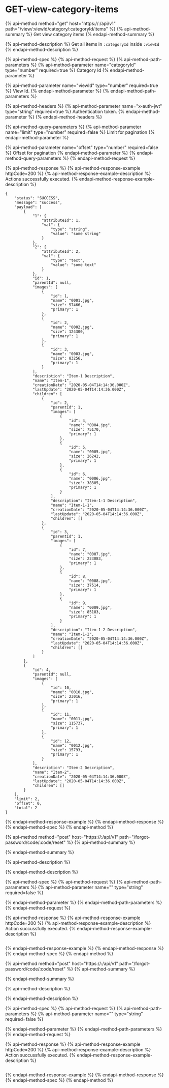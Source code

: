 # GET-view-category-items

{% api-method method="get" host="https://<host>:<port>/api/v1" path="/view/:viewId/category/:categoryId/items" %}
{% api-method-summary %}
Get view category items
{% endapi-method-summary %}

{% api-method-description %}
Get all items in `:categoryId` inside `:viewId` 
{% endapi-method-description %}

{% api-method-spec %}
{% api-method-request %}
{% api-method-path-parameters %}
{% api-method-parameter name="categoryId" type="number" required=true %}
Category Id
{% endapi-method-parameter %}

{% api-method-parameter name="viewId" type="number" required=true %}
 View Id.
{% endapi-method-parameter %}
{% endapi-method-path-parameters %}

{% api-method-headers %}
{% api-method-parameter name="x-auth-jwt" type="string" required=true %}
Authentication token.
{% endapi-method-parameter %}
{% endapi-method-headers %}

{% api-method-query-parameters %}
{% api-method-parameter name="limit" type="number" required=false %}
Limit for pagination
{% endapi-method-parameter %}

{% api-method-parameter name="offset" type="number" required=false %}
Offset for pagination
{% endapi-method-parameter %}
{% endapi-method-query-parameters %}
{% endapi-method-request %}

{% api-method-response %}
{% api-method-response-example httpCode=200 %}
{% api-method-response-example-description %}
Actions successfully executed.
{% endapi-method-response-example-description %}

```
{
    "status": "SUCCESS",
    "message": "success",
    "payload": [
        {
            "1": {
                "attributeId": 1,
                "val": {
                    "type": "string",
                    "value": "some string"
                }
            },
            "2": {
                "attributeId": 2,
                "val": {
                    "type": "text",
                    "value": "some text"
                }
            },
            "id": 1,
            "parentId": null,
            "images": [
                {
                    "id": 1,
                    "name": "0001.jpg",
                    "size": 57466,
                    "primary": 1
                },
                {
                    "id": 2,
                    "name": "0002.jpg",
                    "size": 124300,
                    "primary": 1
                },
                {
                    "id": 3,
                    "name": "0003.jpg",
                    "size": 83256,
                    "primary": 1
                }
            ],
            "description": "Item-1 Description",
            "name": "Item-1",
            "creationDate": "2020-05-04T14:14:36.000Z",
            "lastUpdate": "2020-05-04T14:14:36.000Z",
            "children": [
                {
                    "id": 2,
                    "parentId": 1,
                    "images": [
                        {
                            "id": 4,
                            "name": "0004.jpg",
                            "size": 75170,
                            "primary": 1
                        },
                        {
                            "id": 5,
                            "name": "0005.jpg",
                            "size": 26242,
                            "primary": 1
                        },
                        {
                            "id": 6,
                            "name": "0006.jpg",
                            "size": 38305,
                            "primary": 1
                        }
                    ],
                    "description": "Item-1-1 Description",
                    "name": "Item-1-1",
                    "creationDate": "2020-05-04T14:14:36.000Z",
                    "lastUpdate": "2020-05-04T14:14:36.000Z",
                    "children": []
                },
                {
                    "id": 3,
                    "parentId": 1,
                    "images": [
                        {
                            "id": 7,
                            "name": "0007.jpg",
                            "size": 223083,
                            "primary": 1
                        },
                        {
                            "id": 8,
                            "name": "0008.jpg",
                            "size": 37514,
                            "primary": 1
                        },
                        {
                            "id": 9,
                            "name": "0009.jpg",
                            "size": 85183,
                            "primary": 1
                        }
                    ],
                    "description": "Item-1-2 Description",
                    "name": "Item-1-2",
                    "creationDate": "2020-05-04T14:14:36.000Z",
                    "lastUpdate": "2020-05-04T14:14:36.000Z",
                    "children": []
                }
            ]
        },
        {
            "id": 4,
            "parentId": null,
            "images": [
                {
                    "id": 10,
                    "name": "0010.jpg",
                    "size": 23016,
                    "primary": 1
                },
                {
                    "id": 11,
                    "name": "0011.jpg",
                    "size": 115737,
                    "primary": 1
                },
                {
                    "id": 12,
                    "name": "0012.jpg",
                    "size": 15793,
                    "primary": 1
                }
            ],
            "description": "Item-2 Description",
            "name": "Item-2",
            "creationDate": "2020-05-04T14:14:36.000Z",
            "lastUpdate": "2020-05-04T14:14:36.000Z",
            "children": []
        }
    ],
    "limit": 2,
    "offset": 0,
    "total": 2
}
```
{% endapi-method-response-example %}
{% endapi-method-response %}
{% endapi-method-spec %}
{% endapi-method %}

{% api-method method="post" host="https://<host>:<port>/api/v1" path="/forgot-password/code/:code/reset" %}
{% api-method-summary %}

{% endapi-method-summary %}

{% api-method-description %}

{% endapi-method-description %}

{% api-method-spec %}
{% api-method-request %}
{% api-method-path-parameters %}
{% api-method-parameter name="" type="string" required=false %}

{% endapi-method-parameter %}
{% endapi-method-path-parameters %}
{% endapi-method-request %}

{% api-method-response %}
{% api-method-response-example httpCode=200 %}
{% api-method-response-example-description %}
Action succussfully executed.
{% endapi-method-response-example-description %}

```

```
{% endapi-method-response-example %}
{% endapi-method-response %}
{% endapi-method-spec %}
{% endapi-method %}

{% api-method method="post" host="https://<host>:<port>/api/v1" path="/forgot-password/code/:code/reset" %}
{% api-method-summary %}

{% endapi-method-summary %}

{% api-method-description %}

{% endapi-method-description %}

{% api-method-spec %}
{% api-method-request %}
{% api-method-path-parameters %}
{% api-method-parameter name="" type="string" required=false %}

{% endapi-method-parameter %}
{% endapi-method-path-parameters %}
{% endapi-method-request %}

{% api-method-response %}
{% api-method-response-example httpCode=200 %}
{% api-method-response-example-description %}
Action succussfully executed.
{% endapi-method-response-example-description %}

```

```
{% endapi-method-response-example %}
{% endapi-method-response %}
{% endapi-method-spec %}
{% endapi-method %}



